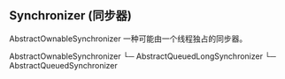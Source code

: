 Synchronizer (同步器)
---------------------------------
AbstractOwnableSynchronizer
一种可能由一个线程独占的同步器。

AbstractOwnableSynchronizer
└─ AbstractQueuedLongSynchronizer
└─ AbstractQueuedSynchronizer
